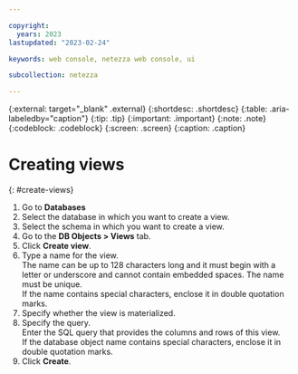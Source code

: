 ```yaml
---

copyright:
  years: 2023
lastupdated: "2023-02-24"

keywords: web console, netezza web console, ui

subcollection: netezza

---
```


{:external: target="_blank" .external}
{:shortdesc: .shortdesc}
{:table: .aria-labeledby="caption"}
{:tip: .tip}
{:important: .important}
{:note: .note}
{:codeblock: .codeblock}
{:screen: .screen}
{:caption: .caption}

# Creating views
{: #create-views}

1. Go to **Databases**
1. Select the database in which you want to create a view.
1. Select the schema in which you want to create a view.
1. Go to the **DB Objects > Views** tab.
1. Click **Create view**.
1. Type a name for the view.  
   The name can be up to 128 characters long and it must begin with a letter or underscore and cannot contain embedded spaces. The name must be unique.  
   If the name contains special characters, enclose it in double quotation marks.  
1. Specify whether the view is materialized.
1. Specify the query.  
   Enter the SQL query that provides the columns and rows of this view.  
   If the database object name contains special characters, enclose it in double quotation marks.
1. Click **Create**.
